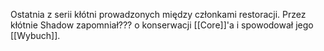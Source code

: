 Ostatnia z serii kłótni prowadzonych między członkami restoracji. Przez kłótnie Shadow zapomniał??? o konserwacji [[Core]]'a i spowodował jego [[Wybuch]].